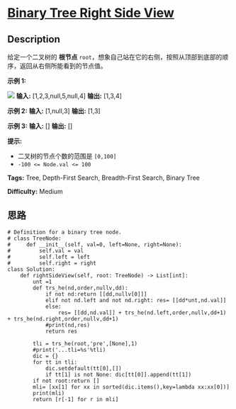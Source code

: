 # [Binary Tree Right Side View][title]

## Description

给定一个二叉树的 **根节点** `root`，想象自己站在它的右侧，按照从顶部到底部的顺序，返回从右侧所能看到的节点值。

**示例 1:**

![](https://assets.leetcode.com/uploads/2021/02/14/tree.jpg)
            **输入:** [1,2,3,null,5,null,4]    **输出:** [1,3,4]    

**示例 2:**
            **输入:** [1,null,3]    **输出:** [1,3]    

**示例 3:**
            **输入:** []    **输出:** []    

**提示:**

  * 二叉树的节点个数的范围是 `[0,100]`
  * `-100 <= Node.val <= 100`


**Tags:** Tree, Depth-First Search, Breadth-First Search, Binary Tree

**Difficulty:** Medium

## 思路

``` python3
# Definition for a binary tree node.
# class TreeNode:
#     def __init__(self, val=0, left=None, right=None):
#         self.val = val
#         self.left = left
#         self.right = right
class Solution:
    def rightSideView(self, root: TreeNode) -> List[int]:
        unt =1
        def trs_he(nd,order,nullv,dd):
            if not nd:return [[dd,nullv[0]]]
            elif not nd.left and not nd.right: res= [[dd*unt,nd.val]]
            else:
                res= [[dd,nd.val]] + trs_he(nd.left,order,nullv,dd+1) + trs_he(nd.right,order,nullv,dd+1)
            #print(nd,res)
            return res        

        tli = trs_he(root,'pre',[None],1)
        #print('...tli=%s'%tli)
        dic = {}
        for tt in tli:
            dic.setdefault(tt[0],[])
            if tt[1] is not None: dic[tt[0]].append(tt[1])
        if not root:return []
        mli= [xx[1] for xx in sorted(dic.items(),key=lambda xx:xx[0])]  
        print(mli)     
        return [r[-1] for r in mli]
```

[title]: https://leetcode-cn.com/problems/binary-tree-right-side-view
